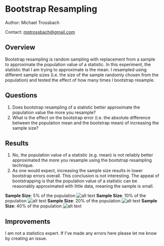 # Bootstrap Resampling

Author: Michael Trossbach

Contact: mptrossbach@gmail.com

## Overview
Bootstrap resampling is random sampling with replacement from a sample to approximate the population value of a statistic. In this experiment, the statistic that I am trying to approximate is the mean. I resampled using different sample sizes (i.e. the size of the sample randomly chosen from the population) and tested the effect of how many times I bootstrap resample.

## Questions
1. Does bootstrap resampling of a statistic better approximate the population value the more you resample?
2. What is the effect on the bootstrap error (i.e. the absolute difference between the population mean and the bootstrap mean) of increasing the sample size?

## Results
1. No, the population value of a statistic (e.g. mean) is not reliably better approximated the more you resample using the bootstrap resampling technique.
2. As one would expect, increasing the sample size results in lower bootstrap errors overall. This conclusion is not interesting. The appeal of bootstrapping is that the population value of a statistic can be reasonably approximated with little data, meaning the sample is small.

**Sample Size**: 5% of the population
![alt text](https://raw.githubusercontent.com/michotross257/bootstrap-resampling/master/images/eval_plot_05.jpg)
**Sample Size**: 10% of the population
![alt text](https://raw.githubusercontent.com/michotross257/bootstrap-resampling/master/images/eval_plot_10.jpg)
**Sample Size**: 20% of the population
![alt text](https://raw.githubusercontent.com/michotross257/bootstrap-resampling/master/images/eval_plot_20.jpg)
**Sample Size**: 40% of the population
![alt text](https://raw.githubusercontent.com/michotross257/bootstrap-resampling/master/images/eval_plot_40.jpg)

## Improvements
I am not a statistics expert. If I've made any errors here please let me know by creating an issue.
